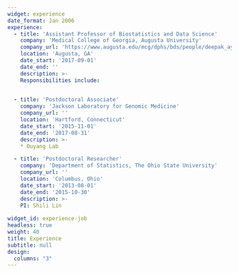 ```yaml
---
widget: experience
date_format: Jan 2006
experience:
  - title: 'Assistant Professor of Biostatistics and Data Science'
    company: 'Medical College of Georgia, Augusta University'
    company_url: 'https://www.augusta.edu/mcg/dphs/bds/people/deepak_ayyala.php'
    location: 'Augusta, GA'
    date_start: '2017-09-01'
    date_end: ''
    description: >-
    Responsibilities include:
    

  - title: 'Postdoctoral Associate'
    company: 'Jackson Laboratory for Genomic Medicine'
    company_url: ''
    location: 'Hartford, Connecticut'
    date_start: '2015-11-01'
    date_end: '2017-08-31'
    description: >-
    * Ouyang Lab

  - title: 'Postdoctoral Researcher'
    company: 'Department of Statistics, The Ohio State University'
    company_url: ''
    location: 'Columbus, Ohio'
    date_start: '2013-08-01'
    date_end: '2015-10-30'
    description: >-
    PI: Shili Lin
   
widget_id: experience-job
headless: true
weight: 40
title: Experience
subtitle: null
design:
  columns: "3"
---
```

